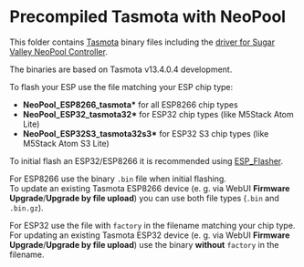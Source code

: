 # Precompiled Tasmota with NeoPool

This folder contains [Tasmota](https://github.com/arendst/Tasmota) binary files including the [driver for Sugar Valley NeoPool Controller](https://tasmota.github.io/docs/NeoPool/).

The binaries are based on Tasmota v13.4.0.4 development.

To flash your ESP use the file matching your ESP chip type:

- **NeoPool_ESP8266_tasmota\*** for all ESP8266 chip types
- **NeoPool_ESP32_tasmota32\*** for ESP32 chip types (like M5Stack Atom Lite)
- **NeoPool_ESP32S3_tasmota32s3\*** for ESP32 S3 chip types (like M5Stack Atom S3 Lite)

To initial flash an ESP32/ESP8266 it is recommended using [ESP_Flasher](https://github.com/Jason2866/ESP_Flasher).

For ESP8266 use the binary  `.bin` file when initial flashing.  
To update an existing Tasmota ESP8266 device (e. g. via WebUI **Firmware Upgrade**/**Upgrade by file upload**) you can use both file types (`.bin` and `.bin.gz`).

For ESP32 use the file with `factory` in the filename matching your chip type.  
For updating an existing Tasmota ESP32 device (e. g. via WebUI **Firmware Upgrade**/**Upgrade by file upload**) use the binary **without** `factory` in the filename.
